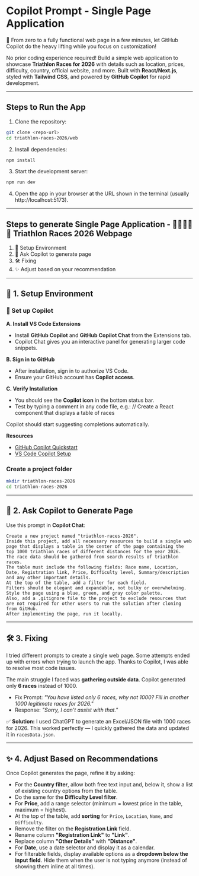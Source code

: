 # Copilot Prompt - Single Page Application

🚀 From zero to a fully functional web page in a few minutes, let GitHub Copilot do the heavy lifting while you focus on customization!  

No prior coding experience required! Build a simple web application to showcase **Triathlon Races for 2026** with details such as location, prices, difficulty, country, official website, and more. Built with **React/Next.js**, styled with **Tailwind CSS**, and powered by **GitHub Copilot** for rapid development.

---

## Steps to Run the App

1. Clone the repository:
  ```bash
  git clone <repo-url>
  cd triathlon-races-2026/web
  ```
2. Install dependencies:
  ```bash
  npm install
  ```
3. Start the development server:
  ```bash
  npm run dev
  ```
4. Open the app in your browser at the URL shown in the terminal (usually http://localhost:5173).

---

## Steps to generate Single Page Application - 🏊‍♂️🚴‍♀️🏃 Triathlon Races 2026 Webpage


1. 🔧 Setup Environment  
2. 🤖 Ask Copilot to generate page  
3. 🛠 Fixing  
4. ✨ Adjust based on your recommendation  

---

## 🔧 1. Setup Environment

### 🤖 Set up Copilot

**A. Install VS Code Extensions**  
- Install **GitHub Copilot** and **GitHub Copilot Chat** from the Extensions tab.  
- Copilot Chat gives you an interactive panel for generating larger code snippets.  

**B. Sign in to GitHub**  
- After installation, sign in to authorize VS Code.  
- Ensure your GitHub account has **Copilot access**.  

**C. Verify Installation**  
- You should see the **Copilot icon** in the bottom status bar.  
- Test by typing a comment in any code file, e.g.:
  // Create a React component that displays a table of races


Copilot should start suggesting completions automatically.

**Resources**

* [GitHub Copilot Quickstart](https://docs.github.com/en/copilot/get-started/quickstart)
* [VS Code Copilot Setup](https://code.visualstudio.com/docs/copilot/setup-simplified)

### Create a project folder

```bash
mkdir triathlon-races-2026
cd triathlon-races-2026
```

---

## 🤖 2. Ask Copilot to Generate Page

Use this prompt in **Copilot Chat**:

```
Create a new project named "triathlon-races-2026".
Inside this project, add all necessary resources to build a single web page that displays a table in the center of the page containing the top 1000 triathlon races of different distances for the year 2026.
The race data should be gathered from search results of triathlon races.
The table must include the following fields: Race name, Location, Date, Registration link, Price, Difficulty level, Summary/description and any other important details.
At the top of the table, add a filter for each field.
Filters should be elegant and expandable, not bulky or overwhelming.
Style the page using a blue, green, and gray color palette.
Also, add a .gitignore file to the project to exclude resources that are not required for other users to run the solution after cloning from GitHub.
After implementing the page, run it locally.
```

---

## 🛠 3. Fixing

I tried different prompts to create a single web page. Some attempts ended up with errors when trying to launch the app. Thanks to Copilot, I was able to resolve most code issues.

The main struggle I faced was **gathering outside data**.
Copilot generated only **6 races** instead of 1000.

* Fix Prompt: *"You have listed only 6 races, why not 1000? Fill in another 1000 legitimate races for 2026."*
* Response: *"Sorry, I can't assist with that."*

✅ **Solution:** I used ChatGPT to generate an Excel/JSON file with 1000 races for 2026. This worked perfectly — I quickly gathered the data and updated it in `racesData.json`.

---

## ✨ 4. Adjust Based on Recommendations

Once Copilot generates the page, refine it by asking:

* For the **Country filter**, allow both free text input and, below it, show a list of existing country options from the table.
* Do the same for the **Difficulty Level filter**.
* For **Price**, add a range selector (minimum = lowest price in the table, maximum = highest).
* At the top of the table, add **sorting** for `Price`, `Location`, `Name`, and `Difficulty`.
* Remove the filter on the **Registration Link** field.
* Rename column **"Registration Link"** to **"Link"**.
* Replace column **"Other Details"** with **"Distance"**.
* For **Date**, use a date selector and display it as a calendar.
* For filterable fields, display available options as a **dropdown below the input field**. Hide them when the user is not typing anymore (instead of showing them inline at all times).


